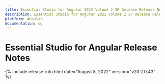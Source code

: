 ```yaml
---
title: Essential Studio for Angular 2022 Volume 2 SP Release Release Notes  
description: Essential Studio for Angular 2022 Volume 2 SP Release Release Notes  
platform: Angular
documentation: ug
---
```


# Essential Studio for Angular  Release Notes  

{% include release-info.html date="August 8, 2022"  version="v20.2.0.43" %} 






